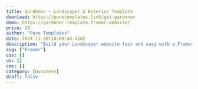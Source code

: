 ```yaml
---
title: Gardener — Landscaper & Exterior Template
download: https://puretemplates.link/get-gardener
demo: https://gardener-template.framer.website/
price: 29
author: "Pure Templates"
date: 2024-11-30T10:00:44.410Z
description: "Build your Landscaper website fast and easy with a Framer Template made for gardeners, landscaping agencies and other businesses. This template uses design layouts known to drive attention and engagement, and is built on proven best practices in this area."
ssg: ["Framer"]
css: []
ui: []
cms: []
category: [Business]
draft: false
---
```

